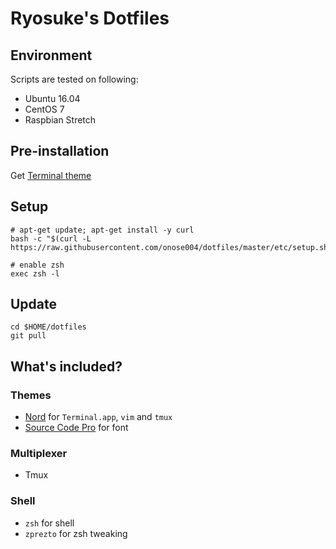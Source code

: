 Ryosuke's Dotfiles
===

## Environment

Scripts are tested on following:

- Ubuntu 16.04
- CentOS 7
- Raspbian Stretch

## Pre-installation

Get [Terminal theme](https://github.com/arcticicestudio/nord-terminal-app)

## Setup

```
# apt-get update; apt-get install -y curl
bash -c "$(curl -L https://raw.githubusercontent.com/onose004/dotfiles/master/etc/setup.sh)"

# enable zsh
exec zsh -l
```

## Update

```
cd $HOME/dotfiles
git pull
```

## What's included?

### Themes
- [Nord](https://www.nordtheme.com/) for `Terminal.app`, `vim` and `tmux`
- [Source Code Pro](https://adobe-fonts.github.io/source-code-pro/) for font

### Multiplexer
- Tmux

### Shell
- `zsh` for shell
- `zprezto` for zsh tweaking

